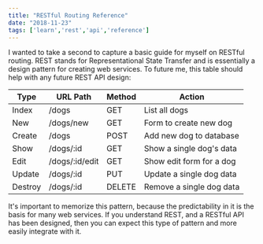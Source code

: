 ```yaml
---
title: "RESTful Routing Reference"
date: "2018-11-23"
tags: ['learn','rest','api','reference']
---
```


I wanted to take a second to capture a basic guide for myself on RESTful routing.  REST stands for Representational State Transfer and is essentially a design pattern for creating web services.  To future me, this table should help with any future REST API design:

| Type         | URL Path          | Method        | Action        |
| ------------ | -------------     | ------------- | ------------- |
| Index        | /dogs             | GET           | List all dogs |
| New          | /dogs/new         | GET           | Form to create new dog |
| Create       | /dogs             | POST          | Add new dog to database  |
| Show         | /dogs/:id         | GET           | Show a single dog's data |
| Edit         | /dogs/:id/edit    | GET           | Show edit form for a dog |
| Update       | /dogs/:id         | PUT           | Update a single dog data |
| Destroy      | /dogs/:id         | DELETE        | Remove a single dog data |

It's important to memorize this pattern, because the predictability in it is the basis for many web services.  If you understand REST, and a RESTful API has been designed, then you can expect this type of pattern and more easily integrate with it.